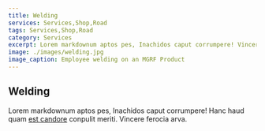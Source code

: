 ```yaml
---
title: Welding
services: Services,Shop,Road
tags: Services,Shop,Road
category: Services
excerpt: Lorem markdownum aptos pes, Inachidos caput corrumpere! Vincere ferocia arva.
image: ./images/welding.jpg
image_caption: Employee welding on an MGRF Product
---
```


## Welding

Lorem markdownum aptos pes, Inachidos caput corrumpere! Hanc haud quam [est
candore](http://quisquis-in.io/ramossuperum) conpulit meriti. Vincere ferocia
arva.